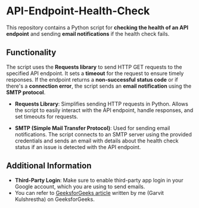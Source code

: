 # API-Endpoint-Health-Check

This repository contains a Python script for **checking the health of an API endpoint** and sending **email notifications** if the health check fails.

## Functionality

The script uses the **Requests library** to send HTTP GET requests to the specified API endpoint. It sets a **timeout** for the request to ensure timely responses. If the endpoint returns a **non-successful status code** or if there's a **connection error**, the script sends an **email notification** using the **SMTP protocol**.

- **Requests Library**: Simplifies sending HTTP requests in Python. Allows the script to easily interact with the API endpoint, handle responses, and set timeouts for requests.

- **SMTP (Simple Mail Transfer Protocol)**: Used for sending email notifications. The script connects to an SMTP server using the provided credentials and sends an email with details about the health check status if an issue is detected with the API endpoint.

## Additional Information

- **Third-Party Login**: Make sure to enable third-party app login in your Google account, which you are using to send emails.
- You can refer to [GeeksforGeeks article](https://www.geeksforgeeks.org/enabling-third-party-app-login-using-google-account/) written by me (Garvit Kulshrestha) on GeeksforGeeks.
